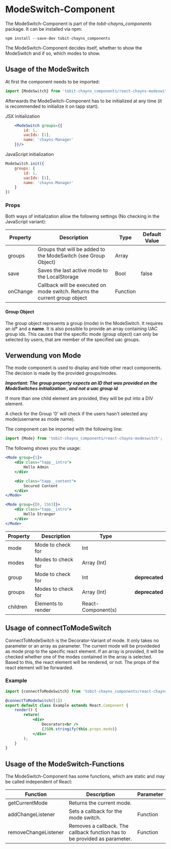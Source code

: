 # ModeSwitch-Component

The ModeSwitch-Component is part of the *tobit-chayns_components* package. It can be installed via npm:

    npm install --save-dev tobit-chayns_components
    
The ModeSwitch-Component decides itself, whether to show the ModeSwitch and if so, which modes to show.

## Usage of the ModeSwitch
At first the component needs to be imported:

```jsx
import {ModeSwitch} from 'tobit-chayns_components/react-chayns-modeswitch';
```

Afterwards the ModeSwitch-Component has to be initialized at any time (it is recommended to initialize it on tapp start).

JSX initialization
```jsx
	<ModeSwitch groups={{
		id: 1,
		uacIds: [1],
		name: 'chayns-Manager'
	}}/>
```
JavaScript initialization
```javascript
ModeSwitch.init({
	groups: {
		id: 1,
		uacIds: [1],
		name: 'chayns-Manager'
	}
})
``` 

### Props
Both ways of initialization allow the following settings (No checking in the JavaScript variant):

| Property   | Description                                                                                        | Type    | Default Value |
|------------|-----------------------------------------------------------------------------------------------------|--------|--------------|
| groups | Groups that will be added to the ModeSwitch (see Group Object)                                                 | Array |              |
| save | Saves the last active mode to the LocalStorage                                                        | Bool   | false        |
| onChange    | Callback will be executed on mode switch. Returns the current group object                                                          | Function |              |


#### Group Object
The group object represents a group (mode) in the ModeSwitch.
It requires an *id** and a **name**.
It is also possible to provide an array containing UAC group ids. This causes that the specific mode (group object) can only be selected by users, that are member of the specified uac groups.

## Verwendung von Mode
The mode component is used to display and hide other react components. The decision is made by the provided groups/modes.

***Important: The group property expects an ID that was provided on the ModeSwitches initialization , and not a uac group id***

If more than one child element are provided, they will be put into a DIV element.

A check for the Group '0' will check if the users hasn't selected any mode(username as mode name).

The component can be imported with the following line:
```jsx
import {Mode} from 'tobit-chayns_components/react-chayns-modeswitch';
```

The following shows you the usage:
```jsx
<Mode group={1}>
	<div class="tapp__intro">
		Hello Admin
	</div>

	<div class="tapp__content">
		Secured Content
	</div>
</Mode>

<Mode group={[0, 1563]}>
	<div class="tapp__intro">
		Hello Stranger
	</div>
</Mode>
```



| Property   | Description                                                                                         | Type        |  |
|------------|-----------------------------------------------------------------------------------------------------|-------------|----|
| mode | Mode to check for                                                                                         | Int         |  |
| modes | Modes to check for                                                                                       | Array (Int) |  |
| group | Mode to check for                                                                                        | Int | **deprecated** |
| groups | Modes to check for                                                                                      | Array (Int) | **deprecated** |
| children | Elements to render                                                                                    | React-Component(s) | |

## Usage of connectToModeSwitch
ConnectToModeSwitch is the Decorator-Variant of mode. It only takes no parameter or an array as parameter.
The current mode will be provideded as mode prop to the specific react element.
If an array is provided, it will be checked whether one of the modes contained in the array is selected. Based to this, the react element will be rendered, or not.
The props of the react element will be forwarded.

### Example
```jsx
import {connectToModeSwitch} from 'tobit-chayns_components/react-chayns-modeswitch';

@connectToModeSwitch([1])
export default class Example extends React.Component {
    render() {
        return(
            <div>
                Decorators<br />
                {JSON.stringify(this.props.mode)}
            </div>
        );
    }
}
```

## Usage of the ModeSwitch-Functions
The ModeSwitch-Component has some functions, which are static and may be called independent of React:

| Function | Description  | Parameter |
| -------- | ------------- | --------- |
| getCurrentMode | Returns the current mode. |  |
| addChangeListener | Sets a callback for the mode switch. | Function |
| removeChangeListener | Removes a callback. The callback function has to be provided as parameter. | Function |